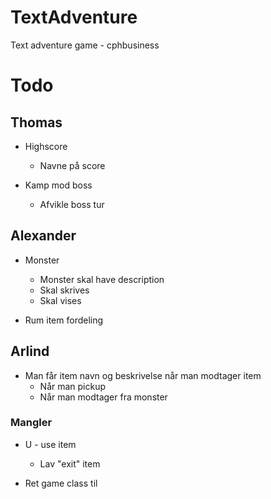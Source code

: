 # TextAdventure
Text adventure game - cphbusiness

# Todo
## Thomas
- Highscore
  - Navne på score

- Kamp mod boss
  - Afvikle boss tur

## Alexander
- Monster
  - Monster skal have description
  - Skal skrives
  - Skal vises

- Rum item fordeling

## Arlind
- Man får item navn og beskrivelse når man modtager item
  - Når man pickup
  - Når man modtager fra monster

### Mangler
- U - use item
  - Lav "exit" item

- Ret game class til
